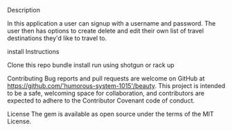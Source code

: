 Description

In this application a user can signup with a username and password. The user then has options to create delete and edit their own list of travel destinations they'd like to travel to.

install Instructions 

Clone this repo
bundle install
run using shotgun or rack up


Contributing
Bug reports and pull requests are welcome on GitHub at https://github.com/'humorous-system-1015'/beauty. This project is intended to be a safe, welcoming space for collaboration, and contributors are expected to adhere to the Contributor Covenant code of conduct.

License
The gem is available as open source under the terms of the MIT License.